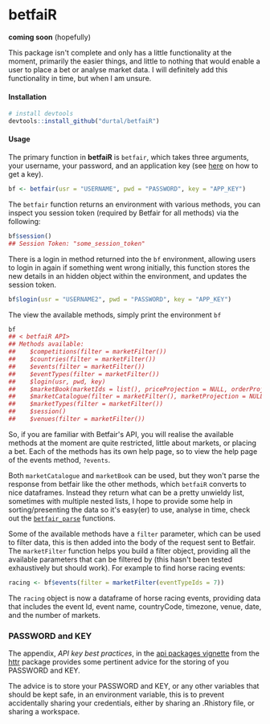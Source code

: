 betfaiR
=======

**coming soon** (hopefully)

This package isn't complete and only has a little functionality at the moment, primarily the easier things, and little to nothing that would enable a user to place a bet or analyse market data.  I will definitely add this functionality in time, but when I am unsure.

#### Installation

```R
# install devtools
devtools::install_github("durtal/betfaiR")
```

#### Usage

The primary function in **betfaiR** is `betfair`, which takes three arguments, your username, your password, and an application key (see [here](https://api.developer.betfair.com/services/webapps/docs/display/1smk3cen4v3lu3yomq5qye0ni/Application+Keys) on how to get a key).

```R
bf <- betfair(usr = "USERNAME", pwd = "PASSWORD", key = "APP_KEY")
```

The `betfair` function returns an environment with various methods, you can inspect you session token (required by Betfair for all methods) via the following:

```R
bf$session()
## Session Token: "some_session_token"
```

There is a login in method returned into the `bf` environment, allowing users to login in again if something went wrong initially, this function stores the new details in an hidden object within the environment, and updates the session token.

```R
bf$login(usr = "USERNAME2", pwd = "PASSWORD", key = "APP_KEY")
```

The view the available methods, simply print the environment `bf`

```R
bf
## < betfaiR API>
## Methods available:
##    $competitions(filter = marketFilter())
##    $countries(filter = marketFilter())
##    $events(filter = marketFilter())
##    $eventTypes(filter = marketFilter())
##    $login(usr, pwd, key)
##    $marketBook(marketIds = list(), priceProjection = NULL, orderProjection = NULL, matchProjection = NULL)
##    $marketCatalogue(filter = marketFilter(), marketProjection = NULL, sort = NULL, maxResults = 1, keepRules = FALSE)
##    $marketTypes(filter = marketFilter())
##    $session()
##    $venues(filter = marketFilter())
```

So, if you are familiar with Betfair's API, you will realise the available methods at the moment are quite restricted, little about markets, or placing a bet.  Each of the methods has its own help page, so to view the help page of the events method, `?events`.

Both `marketCatalogue` and `marketBook` can be used, but they won't parse the response from betfair like the other methods, which `betfaiR` converts to nice dataframes.  Instead they return what can be a pretty unwieldy list, sometimes with multiple nested lists, I hope to provide some help in sorting/presenting the data so it's easy(er) to use, analyse in time, check out the [`betfair_parse`](https://github.com/durtal/betfaiR/blob/master/R/betfair_parse.R) functions.

Some of the available methods have a `filter` parameter, which can be used to filter data, this is then added into the body of the request sent to Betfair.  The `marketFilter` function helps you build a filter object, providing all the available parameters that can be filtered by (this hasn't been tested exhaustively but should work).  For example to find horse racing events:

```R
racing <- bf$events(filter = marketFilter(eventTypeIds = 7))
```

The `racing` object is now a dataframe of horse racing events, providing data that includes the event Id, event name, countryCode, timezone, venue, date, and the number of markets.

### PASSWORD and KEY

The appendix, _API key best practices_, in the [api packages vignette](https://cran.r-project.org/web/packages/httr/vignettes/api-packages.html) from the [httr](https://github.com/hadley/httr) package provides some pertinent advice for the storing of you PASSWORD and KEY.  

The advice is to store your PASSWORD and KEY, or any other variables that should be kept safe, in an environment variable, this is to prevent accidentally sharing your credentials, either by sharing an .Rhistory file, or sharing a workspace.
